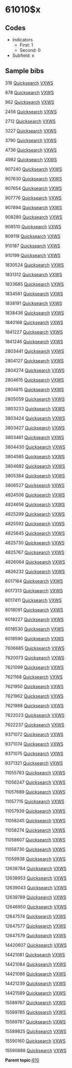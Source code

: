 # 61010$x

## Codes

-   Indicators
    -   First: 1
    -   Second: 0
-   Subfield: x

## Sample bibs

318 [Quicksearch](https://search.library.yale.edu/catalog/318) [VXWS](http://prodorbis.library.yale.edu:7014/vxws/GetHoldingsService?bibId=318)

878 [Quicksearch](https://search.library.yale.edu/catalog/878) [VXWS](http://prodorbis.library.yale.edu:7014/vxws/GetHoldingsService?bibId=878)

962 [Quicksearch](https://search.library.yale.edu/catalog/962) [VXWS](http://prodorbis.library.yale.edu:7014/vxws/GetHoldingsService?bibId=962)

2456 [Quicksearch](https://search.library.yale.edu/catalog/2456) [VXWS](http://prodorbis.library.yale.edu:7014/vxws/GetHoldingsService?bibId=2456)

2712 [Quicksearch](https://search.library.yale.edu/catalog/2712) [VXWS](http://prodorbis.library.yale.edu:7014/vxws/GetHoldingsService?bibId=2712)

3227 [Quicksearch](https://search.library.yale.edu/catalog/3227) [VXWS](http://prodorbis.library.yale.edu:7014/vxws/GetHoldingsService?bibId=3227)

3790 [Quicksearch](https://search.library.yale.edu/catalog/3790) [VXWS](http://prodorbis.library.yale.edu:7014/vxws/GetHoldingsService?bibId=3790)

4736 [Quicksearch](https://search.library.yale.edu/catalog/4736) [VXWS](http://prodorbis.library.yale.edu:7014/vxws/GetHoldingsService?bibId=4736)

4982 [Quicksearch](https://search.library.yale.edu/catalog/4982) [VXWS](http://prodorbis.library.yale.edu:7014/vxws/GetHoldingsService?bibId=4982)

907240 [Quicksearch](https://search.library.yale.edu/catalog/907240) [VXWS](http://prodorbis.library.yale.edu:7014/vxws/GetHoldingsService?bibId=907240)

907630 [Quicksearch](https://search.library.yale.edu/catalog/907630) [VXWS](http://prodorbis.library.yale.edu:7014/vxws/GetHoldingsService?bibId=907630)

907654 [Quicksearch](https://search.library.yale.edu/catalog/907654) [VXWS](http://prodorbis.library.yale.edu:7014/vxws/GetHoldingsService?bibId=907654)

907776 [Quicksearch](https://search.library.yale.edu/catalog/907776) [VXWS](http://prodorbis.library.yale.edu:7014/vxws/GetHoldingsService?bibId=907776)

907894 [Quicksearch](https://search.library.yale.edu/catalog/907894) [VXWS](http://prodorbis.library.yale.edu:7014/vxws/GetHoldingsService?bibId=907894)

908280 [Quicksearch](https://search.library.yale.edu/catalog/908280) [VXWS](http://prodorbis.library.yale.edu:7014/vxws/GetHoldingsService?bibId=908280)

908510 [Quicksearch](https://search.library.yale.edu/catalog/908510) [VXWS](http://prodorbis.library.yale.edu:7014/vxws/GetHoldingsService?bibId=908510)

909119 [Quicksearch](https://search.library.yale.edu/catalog/909119) [VXWS](http://prodorbis.library.yale.edu:7014/vxws/GetHoldingsService?bibId=909119)

910187 [Quicksearch](https://search.library.yale.edu/catalog/910187) [VXWS](http://prodorbis.library.yale.edu:7014/vxws/GetHoldingsService?bibId=910187)

910199 [Quicksearch](https://search.library.yale.edu/catalog/910199) [VXWS](http://prodorbis.library.yale.edu:7014/vxws/GetHoldingsService?bibId=910199)

1830524 [Quicksearch](https://search.library.yale.edu/catalog/1830524) [VXWS](http://prodorbis.library.yale.edu:7014/vxws/GetHoldingsService?bibId=1830524)

1831312 [Quicksearch](https://search.library.yale.edu/catalog/1831312) [VXWS](http://prodorbis.library.yale.edu:7014/vxws/GetHoldingsService?bibId=1831312)

1833685 [Quicksearch](https://search.library.yale.edu/catalog/1833685) [VXWS](http://prodorbis.library.yale.edu:7014/vxws/GetHoldingsService?bibId=1833685)

1834561 [Quicksearch](https://search.library.yale.edu/catalog/1834561) [VXWS](http://prodorbis.library.yale.edu:7014/vxws/GetHoldingsService?bibId=1834561)

1838191 [Quicksearch](https://search.library.yale.edu/catalog/1838191) [VXWS](http://prodorbis.library.yale.edu:7014/vxws/GetHoldingsService?bibId=1838191)

1838436 [Quicksearch](https://search.library.yale.edu/catalog/1838436) [VXWS](http://prodorbis.library.yale.edu:7014/vxws/GetHoldingsService?bibId=1838436)

1840168 [Quicksearch](https://search.library.yale.edu/catalog/1840168) [VXWS](http://prodorbis.library.yale.edu:7014/vxws/GetHoldingsService?bibId=1840168)

1841227 [Quicksearch](https://search.library.yale.edu/catalog/1841227) [VXWS](http://prodorbis.library.yale.edu:7014/vxws/GetHoldingsService?bibId=1841227)

1841246 [Quicksearch](https://search.library.yale.edu/catalog/1841246) [VXWS](http://prodorbis.library.yale.edu:7014/vxws/GetHoldingsService?bibId=1841246)

2803441 [Quicksearch](https://search.library.yale.edu/catalog/2803441) [VXWS](http://prodorbis.library.yale.edu:7014/vxws/GetHoldingsService?bibId=2803441)

2804127 [Quicksearch](https://search.library.yale.edu/catalog/2804127) [VXWS](http://prodorbis.library.yale.edu:7014/vxws/GetHoldingsService?bibId=2804127)

2804274 [Quicksearch](https://search.library.yale.edu/catalog/2804274) [VXWS](http://prodorbis.library.yale.edu:7014/vxws/GetHoldingsService?bibId=2804274)

2804615 [Quicksearch](https://search.library.yale.edu/catalog/2804615) [VXWS](http://prodorbis.library.yale.edu:7014/vxws/GetHoldingsService?bibId=2804615)

2804815 [Quicksearch](https://search.library.yale.edu/catalog/2804815) [VXWS](http://prodorbis.library.yale.edu:7014/vxws/GetHoldingsService?bibId=2804815)

2805059 [Quicksearch](https://search.library.yale.edu/catalog/2805059) [VXWS](http://prodorbis.library.yale.edu:7014/vxws/GetHoldingsService?bibId=2805059)

3803233 [Quicksearch](https://search.library.yale.edu/catalog/3803233) [VXWS](http://prodorbis.library.yale.edu:7014/vxws/GetHoldingsService?bibId=3803233)

3803424 [Quicksearch](https://search.library.yale.edu/catalog/3803424) [VXWS](http://prodorbis.library.yale.edu:7014/vxws/GetHoldingsService?bibId=3803424)

3803427 [Quicksearch](https://search.library.yale.edu/catalog/3803427) [VXWS](http://prodorbis.library.yale.edu:7014/vxws/GetHoldingsService?bibId=3803427)

3803461 [Quicksearch](https://search.library.yale.edu/catalog/3803461) [VXWS](http://prodorbis.library.yale.edu:7014/vxws/GetHoldingsService?bibId=3803461)

3804430 [Quicksearch](https://search.library.yale.edu/catalog/3804430) [VXWS](http://prodorbis.library.yale.edu:7014/vxws/GetHoldingsService?bibId=3804430)

3804585 [Quicksearch](https://search.library.yale.edu/catalog/3804585) [VXWS](http://prodorbis.library.yale.edu:7014/vxws/GetHoldingsService?bibId=3804585)

3804682 [Quicksearch](https://search.library.yale.edu/catalog/3804682) [VXWS](http://prodorbis.library.yale.edu:7014/vxws/GetHoldingsService?bibId=3804682)

3805384 [Quicksearch](https://search.library.yale.edu/catalog/3805384) [VXWS](http://prodorbis.library.yale.edu:7014/vxws/GetHoldingsService?bibId=3805384)

3806527 [Quicksearch](https://search.library.yale.edu/catalog/3806527) [VXWS](http://prodorbis.library.yale.edu:7014/vxws/GetHoldingsService?bibId=3806527)

4824506 [Quicksearch](https://search.library.yale.edu/catalog/4824506) [VXWS](http://prodorbis.library.yale.edu:7014/vxws/GetHoldingsService?bibId=4824506)

4824656 [Quicksearch](https://search.library.yale.edu/catalog/4824656) [VXWS](http://prodorbis.library.yale.edu:7014/vxws/GetHoldingsService?bibId=4824656)

4825299 [Quicksearch](https://search.library.yale.edu/catalog/4825299) [VXWS](http://prodorbis.library.yale.edu:7014/vxws/GetHoldingsService?bibId=4825299)

4825592 [Quicksearch](https://search.library.yale.edu/catalog/4825592) [VXWS](http://prodorbis.library.yale.edu:7014/vxws/GetHoldingsService?bibId=4825592)

4825645 [Quicksearch](https://search.library.yale.edu/catalog/4825645) [VXWS](http://prodorbis.library.yale.edu:7014/vxws/GetHoldingsService?bibId=4825645)

4825730 [Quicksearch](https://search.library.yale.edu/catalog/4825730) [VXWS](http://prodorbis.library.yale.edu:7014/vxws/GetHoldingsService?bibId=4825730)

4825767 [Quicksearch](https://search.library.yale.edu/catalog/4825767) [VXWS](http://prodorbis.library.yale.edu:7014/vxws/GetHoldingsService?bibId=4825767)

4826064 [Quicksearch](https://search.library.yale.edu/catalog/4826064) [VXWS](http://prodorbis.library.yale.edu:7014/vxws/GetHoldingsService?bibId=4826064)

4826232 [Quicksearch](https://search.library.yale.edu/catalog/4826232) [VXWS](http://prodorbis.library.yale.edu:7014/vxws/GetHoldingsService?bibId=4826232)

6017164 [Quicksearch](https://search.library.yale.edu/catalog/6017164) [VXWS](http://prodorbis.library.yale.edu:7014/vxws/GetHoldingsService?bibId=6017164)

6017313 [Quicksearch](https://search.library.yale.edu/catalog/6017313) [VXWS](http://prodorbis.library.yale.edu:7014/vxws/GetHoldingsService?bibId=6017313)

6017411 [Quicksearch](https://search.library.yale.edu/catalog/6017411) [VXWS](http://prodorbis.library.yale.edu:7014/vxws/GetHoldingsService?bibId=6017411)

6018091 [Quicksearch](https://search.library.yale.edu/catalog/6018091) [VXWS](http://prodorbis.library.yale.edu:7014/vxws/GetHoldingsService?bibId=6018091)

6018227 [Quicksearch](https://search.library.yale.edu/catalog/6018227) [VXWS](http://prodorbis.library.yale.edu:7014/vxws/GetHoldingsService?bibId=6018227)

6018530 [Quicksearch](https://search.library.yale.edu/catalog/6018530) [VXWS](http://prodorbis.library.yale.edu:7014/vxws/GetHoldingsService?bibId=6018530)

6018590 [Quicksearch](https://search.library.yale.edu/catalog/6018590) [VXWS](http://prodorbis.library.yale.edu:7014/vxws/GetHoldingsService?bibId=6018590)

7606685 [Quicksearch](https://search.library.yale.edu/catalog/7606685) [VXWS](http://prodorbis.library.yale.edu:7014/vxws/GetHoldingsService?bibId=7606685)

7620073 [Quicksearch](https://search.library.yale.edu/catalog/7620073) [VXWS](http://prodorbis.library.yale.edu:7014/vxws/GetHoldingsService?bibId=7620073)

7621099 [Quicksearch](https://search.library.yale.edu/catalog/7621099) [VXWS](http://prodorbis.library.yale.edu:7014/vxws/GetHoldingsService?bibId=7621099)

7621168 [Quicksearch](https://search.library.yale.edu/catalog/7621168) [VXWS](http://prodorbis.library.yale.edu:7014/vxws/GetHoldingsService?bibId=7621168)

7621950 [Quicksearch](https://search.library.yale.edu/catalog/7621950) [VXWS](http://prodorbis.library.yale.edu:7014/vxws/GetHoldingsService?bibId=7621950)

7621962 [Quicksearch](https://search.library.yale.edu/catalog/7621962) [VXWS](http://prodorbis.library.yale.edu:7014/vxws/GetHoldingsService?bibId=7621962)

7621988 [Quicksearch](https://search.library.yale.edu/catalog/7621988) [VXWS](http://prodorbis.library.yale.edu:7014/vxws/GetHoldingsService?bibId=7621988)

7622023 [Quicksearch](https://search.library.yale.edu/catalog/7622023) [VXWS](http://prodorbis.library.yale.edu:7014/vxws/GetHoldingsService?bibId=7622023)

7622237 [Quicksearch](https://search.library.yale.edu/catalog/7622237) [VXWS](http://prodorbis.library.yale.edu:7014/vxws/GetHoldingsService?bibId=7622237)

9371072 [Quicksearch](https://search.library.yale.edu/catalog/9371072) [VXWS](http://prodorbis.library.yale.edu:7014/vxws/GetHoldingsService?bibId=9371072)

9371074 [Quicksearch](https://search.library.yale.edu/catalog/9371074) [VXWS](http://prodorbis.library.yale.edu:7014/vxws/GetHoldingsService?bibId=9371074)

9371075 [Quicksearch](https://search.library.yale.edu/catalog/9371075) [VXWS](http://prodorbis.library.yale.edu:7014/vxws/GetHoldingsService?bibId=9371075)

9371321 [Quicksearch](https://search.library.yale.edu/catalog/9371321) [VXWS](http://prodorbis.library.yale.edu:7014/vxws/GetHoldingsService?bibId=9371321)

11055783 [Quicksearch](https://search.library.yale.edu/catalog/11055783) [VXWS](http://prodorbis.library.yale.edu:7014/vxws/GetHoldingsService?bibId=11055783)

11056247 [Quicksearch](https://search.library.yale.edu/catalog/11056247) [VXWS](http://prodorbis.library.yale.edu:7014/vxws/GetHoldingsService?bibId=11056247)

11057689 [Quicksearch](https://search.library.yale.edu/catalog/11057689) [VXWS](http://prodorbis.library.yale.edu:7014/vxws/GetHoldingsService?bibId=11057689)

11057715 [Quicksearch](https://search.library.yale.edu/catalog/11057715) [VXWS](http://prodorbis.library.yale.edu:7014/vxws/GetHoldingsService?bibId=11057715)

11057939 [Quicksearch](https://search.library.yale.edu/catalog/11057939) [VXWS](http://prodorbis.library.yale.edu:7014/vxws/GetHoldingsService?bibId=11057939)

11058245 [Quicksearch](https://search.library.yale.edu/catalog/11058245) [VXWS](http://prodorbis.library.yale.edu:7014/vxws/GetHoldingsService?bibId=11058245)

11058274 [Quicksearch](https://search.library.yale.edu/catalog/11058274) [VXWS](http://prodorbis.library.yale.edu:7014/vxws/GetHoldingsService?bibId=11058274)

11058607 [Quicksearch](https://search.library.yale.edu/catalog/11058607) [VXWS](http://prodorbis.library.yale.edu:7014/vxws/GetHoldingsService?bibId=11058607)

11058730 [Quicksearch](https://search.library.yale.edu/catalog/11058730) [VXWS](http://prodorbis.library.yale.edu:7014/vxws/GetHoldingsService?bibId=11058730)

11059938 [Quicksearch](https://search.library.yale.edu/catalog/11059938) [VXWS](http://prodorbis.library.yale.edu:7014/vxws/GetHoldingsService?bibId=11059938)

12638784 [Quicksearch](https://search.library.yale.edu/catalog/12638784) [VXWS](http://prodorbis.library.yale.edu:7014/vxws/GetHoldingsService?bibId=12638784)

12638953 [Quicksearch](https://search.library.yale.edu/catalog/12638953) [VXWS](http://prodorbis.library.yale.edu:7014/vxws/GetHoldingsService?bibId=12638953)

12639043 [Quicksearch](https://search.library.yale.edu/catalog/12639043) [VXWS](http://prodorbis.library.yale.edu:7014/vxws/GetHoldingsService?bibId=12639043)

12639789 [Quicksearch](https://search.library.yale.edu/catalog/12639789) [VXWS](http://prodorbis.library.yale.edu:7014/vxws/GetHoldingsService?bibId=12639789)

12646950 [Quicksearch](https://search.library.yale.edu/catalog/12646950) [VXWS](http://prodorbis.library.yale.edu:7014/vxws/GetHoldingsService?bibId=12646950)

12647574 [Quicksearch](https://search.library.yale.edu/catalog/12647574) [VXWS](http://prodorbis.library.yale.edu:7014/vxws/GetHoldingsService?bibId=12647574)

12647577 [Quicksearch](https://search.library.yale.edu/catalog/12647577) [VXWS](http://prodorbis.library.yale.edu:7014/vxws/GetHoldingsService?bibId=12647577)

12647579 [Quicksearch](https://search.library.yale.edu/catalog/12647579) [VXWS](http://prodorbis.library.yale.edu:7014/vxws/GetHoldingsService?bibId=12647579)

14420607 [Quicksearch](https://search.library.yale.edu/catalog/14420607) [VXWS](http://prodorbis.library.yale.edu:7014/vxws/GetHoldingsService?bibId=14420607)

14421081 [Quicksearch](https://search.library.yale.edu/catalog/14421081) [VXWS](http://prodorbis.library.yale.edu:7014/vxws/GetHoldingsService?bibId=14421081)

14421084 [Quicksearch](https://search.library.yale.edu/catalog/14421084) [VXWS](http://prodorbis.library.yale.edu:7014/vxws/GetHoldingsService?bibId=14421084)

14421088 [Quicksearch](https://search.library.yale.edu/catalog/14421088) [VXWS](http://prodorbis.library.yale.edu:7014/vxws/GetHoldingsService?bibId=14421088)

14421239 [Quicksearch](https://search.library.yale.edu/catalog/14421239) [VXWS](http://prodorbis.library.yale.edu:7014/vxws/GetHoldingsService?bibId=14421239)

14421589 [Quicksearch](https://search.library.yale.edu/catalog/14421589) [VXWS](http://prodorbis.library.yale.edu:7014/vxws/GetHoldingsService?bibId=14421589)

15589767 [Quicksearch](https://search.library.yale.edu/catalog/15589767) [VXWS](http://prodorbis.library.yale.edu:7014/vxws/GetHoldingsService?bibId=15589767)

15589785 [Quicksearch](https://search.library.yale.edu/catalog/15589785) [VXWS](http://prodorbis.library.yale.edu:7014/vxws/GetHoldingsService?bibId=15589785)

15589787 [Quicksearch](https://search.library.yale.edu/catalog/15589787) [VXWS](http://prodorbis.library.yale.edu:7014/vxws/GetHoldingsService?bibId=15589787)

15589825 [Quicksearch](https://search.library.yale.edu/catalog/15589825) [VXWS](http://prodorbis.library.yale.edu:7014/vxws/GetHoldingsService?bibId=15589825)

15590160 [Quicksearch](https://search.library.yale.edu/catalog/15590160) [VXWS](http://prodorbis.library.yale.edu:7014/vxws/GetHoldingsService?bibId=15590160)

15590888 [Quicksearch](https://search.library.yale.edu/catalog/15590888) [VXWS](http://prodorbis.library.yale.edu:7014/vxws/GetHoldingsService?bibId=15590888)

**Parent topic:**[610](../../tags/610/610.md)

